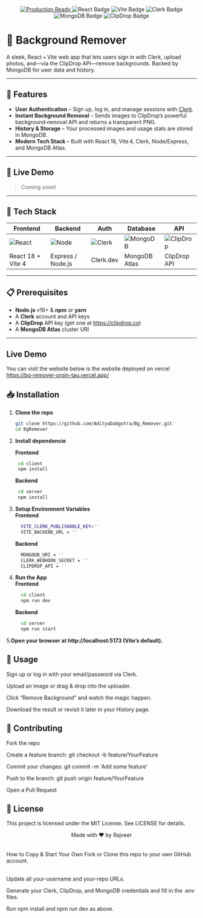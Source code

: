 <!-- PROJECT BADGES -->
<p align="center">
  <a href="https://github.com/your-username/your-repo">
    <img src="https://img.shields.io/badge/Status-Production-brightgreen?style=flat-square" alt="Production Ready"/>
  </a>
  <img src="https://img.shields.io/badge/React-18.x-blue?style=flat-square&logo=react" alt="React Badge"/>
  <img src="https://img.shields.io/badge/Vite-4.x-purple?style=flat-square&logo=vite" alt="Vite Badge"/>
  <img src="https://img.shields.io/badge/Clerk-Auth-orange?style=flat-square&logo=clerk" alt="Clerk Badge"/>
  <img src="https://img.shields.io/badge/MongoDB-6.x-green?style=flat-square&logo=mongodb" alt="MongoDB Badge"/>
  <img src="https://img.shields.io/badge/ClipDrop-API-red?style=flat-square" alt="ClipDrop Badge"/>
</p>

# 🎨 Background Remover

A sleek, React + Vite web app that lets users sign in with Clerk, upload photos, and—via the ClipDrop API—remove backgrounds. Backed by MongoDB for user data and history.

---

## 🚀 Features

- **User Authentication** – Sign up, log in, and manage sessions with [Clerk](https://clerk.dev).  
- **Instant Background Removal** – Sends images to ClipDrop’s powerful background‑removal API and returns a transparent PNG.  
- **History & Storage** – Your processed images and usage stats are stored in MongoDB.  
- **Modern Tech Stack** – Built with React 18, Vite 4, Clerk, Node/Express, and MongoDB Atlas.

---

## 🎨 Live Demo

> Coming soon!  

---

## 🧰 Tech Stack

| Frontend           | Backend              | Auth       | Database    | API          |
| ------------------ | -------------------- | ---------- | ----------- | ------------ |
| ![React][react]    | ![Node][node]        | ![Clerk][clerk] | ![MongoDB][mongodb] | ![ClipDrop][clipdrop] |
| React 18 + Vite 4  | Express / Node.js    | Clerk.dev  | MongoDB Atlas | ClipDrop API |

[react]: https://img.shields.io/badge/React-18.x-blue?style=for-the-badge&logo=react
[node]: https://img.shields.io/badge/Node.js-16.x-brightgreen?style=for-the-badge&logo=node.js
[clerk]: https://img.shields.io/badge/Clerk-Auth-orange?style=for-the-badge&logo=clerk
[mongodb]: https://img.shields.io/badge/MongoDB-6.x-green?style=for-the-badge&logo=mongodb
[clipdrop]: https://img.shields.io/badge/ClipDrop-API-red?style=for-the-badge

---

## 📋 Prerequisites

- **Node.js** v16+ & **npm** or **yarn**  
- A **Clerk** account and API keys  
- A **ClipDrop** API key (get one at https://clipdrop.co)  
- A **MongoDB Atlas** cluster URI  

---
## Live Demo
You can visit the website below is the website deployed on vercel
https://bg-remover-orpin-tau.vercel.app/

## 📥 Installation

1. **Clone the repo**  
   ```bash
   git clone https://github.com/AdityaDabgotra/Bg_Remover.git
   cd BgRemover
   ```
2. **Install dependencie** <br>

   **Frontend**
   ```bash
    cd client
    npm install
   ```
   
   **Backend**
   ```bash
    cd server
    npm install
   ```
3. **Setup Environment Variables** <br>
   **Frontend**
   ```bash
     VITE_CLERK_PUBLISHABLE_KEY=''
     VITE_BACKEND_URL = ''
   ```
   
   **Backend**
   ```bash
     MONGODB_URI = ''
     CLERK_WEBHOOK_SECRET = ''
     CLIPDROP_API = ''
   ```
4. **Run the App** <br>
   **Frontend**
   ```bash
     cd client
     npm run dev
   ```
   **Backend**
   ```bash
     cd server
     npm run start
   ```
5.**Open your browser at http://localhost:5173 (Vite’s default).**

## 📂 Usage
Sign up or log in with your email/password via Clerk.

Upload an image or drag & drop into the uploader.

Click “Remove Background” and watch the magic happen.

Download the result or revisit it later in your History page.

## 🌟 Contributing
Fork the repo

Create a feature branch: git checkout -b feature/YourFeature

Commit your changes: git commit -m 'Add some feature'

Push to the branch: git push origin feature/YourFeature

Open a Pull Request

## 📜 License
This project is licensed under the MIT License.
See LICENSE for details.

<div align="center"> Made with ❤️ by Rajveer </div> <br><br>
How to Copy & Start Your Own
Fork or Clone this repo to your own GitHub account.<br><br>

Update all your-username and your-repo URLs.<br>

Generate your Clerk, ClipDrop, and MongoDB credentials and fill in the .env files.<br>

Run npm install and npm run dev as above.<br>
